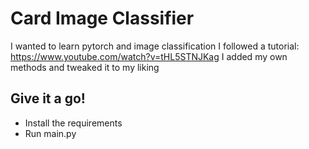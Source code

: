 # Card Image Classifier
I wanted to learn pytorch and image classification
I followed a tutorial: https://www.youtube.com/watch?v=tHL5STNJKag
I added my own methods and tweaked it to my liking

## Give it a go!
* Install the requirements
* Run main.py
